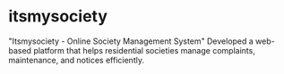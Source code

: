 # itsmysociety
"Itsmysociety - Online Society Management System" Developed a web-based platform that helps residential societies manage complaints, maintenance, and notices efficiently.
